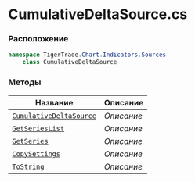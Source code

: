 
# CumulativeDeltaSource.cs
### Расположение
```csharp
namespace TigerTrade.Chart.Indicators.Sources  
    class CumulativeDeltaSource
```

### Методы
| Название | Описание |
| --- | --- |
| [`CumulativeDeltaSource`](./Методы/CumulativeDeltaSource.md) | *Описание* |
| [`GetSeriesList`](./Методы/GetSeriesList.md) | *Описание* |
| [`GetSeries`](./Методы/GetSeries.md) | *Описание* |
| [`CopySettings`](./Методы/CopySettings.md) | *Описание* |
| [`ToString`](./Методы/ToString.md) | *Описание* |
